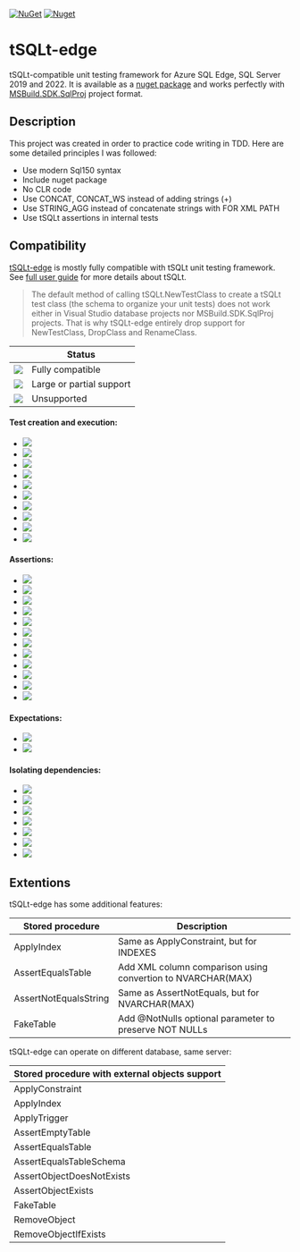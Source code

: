 [![NuGet](https://img.shields.io/nuget/v/tSQLt.Edge)](https://www.nuget.org/packages/tSQLt.Edge)
[![Nuget](https://img.shields.io/nuget/dt/tSQLt.Edge)](https://www.nuget.org/stats/packages/tSQLt.Edge?groupby=Version)

# tSQLt-edge
tSQLt-compatible unit testing framework for Azure SQL Edge, SQL Server 2019 and 2022. It is available as a [nuget package](https://www.nuget.org/packages/tSQLt.Edge) and works perfectly with [MSBuild.SDK.SqlProj](https://github.com/rr-wfm/MSBuild.Sdk.SqlProj) project format.

## Description
This project was created in order to practice code writing in TDD. Here are some detailed principles I was followed:
- Use modern Sql150 syntax
- Include nuget package
- No CLR code
- Use CONCAT, CONCAT_WS instead of adding strings (+)
- Use STRING_AGG instead of concatenate strings with FOR XML PATH
- Use tSQLt assertions in internal tests

## Compatibility
[tSQLt-edge](https://www.nuget.org/packages/tSQLt.Edge) is mostly fully compatible with tSQLt unit testing framework. See [full user guide](https://tsqlt.org/full-user-guide/) for more details about tSQLt.

> The default method of calling tSQLt.NewTestClass to create a tSQLt test class (the schema to organize your unit tests) does not work either in Visual Studio database projects nor MSBuild.SDK.SqlProj projects. That is why tSQLt-edge entirely drop support for NewTestClass, DropClass and RenameClass.

||Status|
|--- |---|
|![](https://img.shields.io/badge/--green)|Fully compatible|
|![](https://img.shields.io/badge/--yellow)|Large or partial support|
|![](https://img.shields.io/badge/--red)|Unsupported|

#### Test creation and execution:

- ![](https://img.shields.io/badge/DropClass--red)
- ![](https://img.shields.io/badge/NewTestClass--red)
- ![](https://img.shields.io/badge/RenameClass--red)
- ![](https://img.shields.io/badge/Run--yellow)
- ![](https://img.shields.io/badge/RunAll--yellow)
- ![](https://img.shields.io/badge/TestCaseSummary--green)
- ![](https://img.shields.io/badge/TestClasses--green)
- ![](https://img.shields.io/badge/TestResult--green)
- ![](https://img.shields.io/badge/Tests--green)
- ![](https://img.shields.io/badge/XmlResultFormatter--yellow)

#### Assertions:

- ![](https://img.shields.io/badge/AssertEmptyTable--green)
- ![](https://img.shields.io/badge/AssertEquals--green)
- ![](https://img.shields.io/badge/AssertEqualsString--green)
- ![](https://img.shields.io/badge/AssertEqualsTable--yellow)
- ![](https://img.shields.io/badge/AssertEqualsTableSchema--green)
- ![](https://img.shields.io/badge/AssertLike--green)
- ![](https://img.shields.io/badge/AssertNotEquals--green)
- ![](https://img.shields.io/badge/AssertObjectDoesNotExist--green)
- ![](https://img.shields.io/badge/AssertObjectExists--green)
- ![](https://img.shields.io/badge/AssertResultSetsHaveSameMetaData--yellow)
- ![](https://img.shields.io/badge/AssertStringIn--green)
- ![](https://img.shields.io/badge/Fail--green)

#### Expectations:

- ![](https://img.shields.io/badge/ExpectException--green)
- ![](https://img.shields.io/badge/ExpectNoException--green)

#### Isolating dependencies:

- ![](https://img.shields.io/badge/ApplyConstraint--yellow)
- ![](https://img.shields.io/badge/ApplyTrigger--yellow)
- ![](https://img.shields.io/badge/FakeFunction--yellow)
- ![](https://img.shields.io/badge/FakeTable--yellow)
- ![](https://img.shields.io/badge/RemoveObject--green)
- ![](https://img.shields.io/badge/RemoveObjectIfExists--green)
- ![](https://img.shields.io/badge/SpyProcedure--yellow)

## Extentions

tSQLt-edge has some additional features:

|Stored procedure|Description|
|--- |---|
|ApplyIndex|Same as ApplyConstraint, but for INDEXES|
|AssertEqualsTable|Add XML column comparison using convertion to NVARCHAR(MAX)|
|AssertNotEqualsString|Same as AssertNotEquals, but for NVARCHAR(MAX)|
|FakeTable|Add @NotNulls optional parameter to preserve NOT NULLs|

tSQLt-edge can operate on different database, same server:

|Stored procedure with external objects support|
|---|
|ApplyConstraint|
|ApplyIndex|
|ApplyTrigger|
|AssertEmptyTable|
|AssertEqualsTable|
|AssertEqualsTableSchema|
|AssertObjectDoesNotExists|
|AssertObjectExists|
|FakeTable|
|RemoveObject|
|RemoveObjectIfExists|